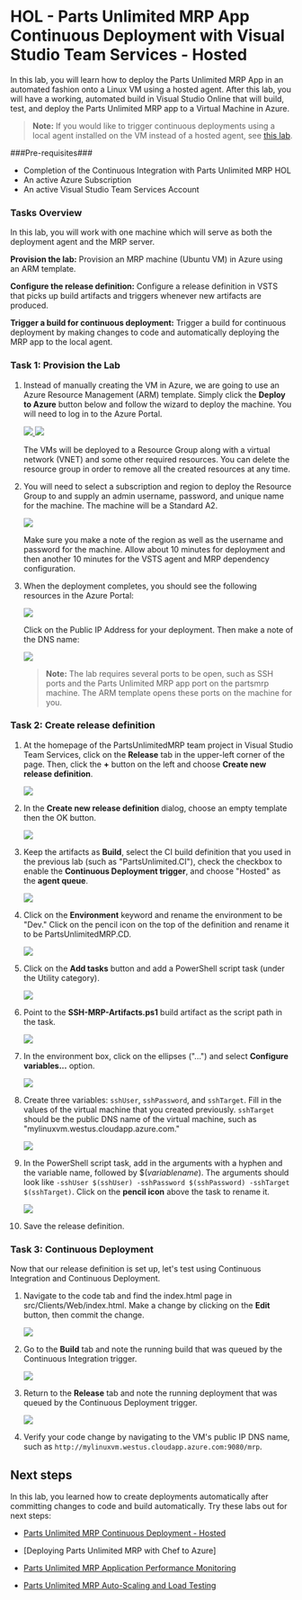 # HOL - Parts Unlimited MRP App Continuous Deployment with Visual Studio Team Services - Hosted #

In this lab, you will learn how to deploy the Parts Unlimited MRP App in an automated fashion onto a Linux VM using a hosted agent. After this lab, you will have a working, automated build in Visual Studio Online that will build, test, and deploy the Parts Unlimited MRP app to a Virtual Machine in Azure.

>**Note:** If you would like to trigger continuous deployments using a local agent installed on the VM instead of a hosted agent, see [this lab](https://github.com/MicrosoftLearning/edX-DEV217x-DevOps/tree/master/docs/HOL_Continuous-Deployment-Using-Custom-Agent).  


###Pre-requisites###

- Completion of the Continuous Integration with Parts Unlimited MRP HOL
- An active Azure Subscription
- An active Visual Studio Team Services Account


### Tasks Overview ###

In this lab, you will work with one machine which will serve as both the deployment agent and the MRP server.

**Provision the lab:** Provision an MRP machine (Ubuntu VM) in Azure using an ARM template.

**Configure the release definition:** Configure a release definition in VSTS that picks up build artifacts and triggers whenever new artifacts are produced. 

**Trigger a build for continuous deployment:** Trigger a build for continuous deployment by making changes to code and automatically deploying the MRP app to the local agent.

### Task 1: Provision the Lab ###

1. Instead of manually creating the VM in Azure, we are going to use an Azure Resource Management (ARM) template. Simply click the **Deploy to Azure** button below and follow the wizard to deploy the machine. You will need to log in to the Azure Portal.
                                                                    
    <a href="https://portal.azure.com/#create/Microsoft.Template/uri/https%3A%2F%2Fraw.githubusercontent.com%2FMicrosoftLearning%2FedX-DEV217x-DevOps%2Fmaster%2Fdocs%2FHOL_Continuous-Deployment%2Fenv%2FContinuousDeploymentPartsUnlimitedMRP.json" target="_blank">
        <img src="http://azuredeploy.net/deploybutton.png"/>
    </a>
    <a href="http://armviz.io/#/?load=https%3A%2F%2Fraw.githubusercontent.com%2FMicrosoftLearning%2FedX-DEV217x-DevOps%2Fmaster%2Fdocs%2FHOL_Continuous-Deployment%2Fenv%2FContinuousDeploymentPartsUnlimitedMRP.json" target="_blank">
        <img src="http://armviz.io/visualizebutton.png"/>
    </a>

    The VMs will be deployed to a Resource Group along with a virtual network (VNET) and some other required resources. You can 
    delete the resource group in order to remove all the created resources at any time.

2. You will need to select a subscription and region to deploy the Resource Group to and supply an admin username, password, and unique name for the machine. The machine will be a Standard A2.

    ![](<media/set_arm_parameters.png>)

    Make sure you make a note of the region as well as the username and password for the machine. Allow about 10 minutes for deployment and then another 10 minutes for the VSTS agent and MRP dependency configuration. 

3. When the deployment completes, you should see the following resources in the Azure Portal:

    ![](<media/post_deployment_rg.png>)

    Click on the Public IP Address for your deployment. Then make a note of the DNS name:

    ![](<media/public_ip_dns.png>)

    >**Note:** The lab requires several ports to be open, such as SSH ports and the Parts Unlimited MRP app port on the partsmrp machine. 
	The ARM template opens these ports on the machine for you.

### Task 2: Create release definition ###

1. At the homepage of the PartsUnlimitedMRP team project in Visual Studio Team Services, click on the **Release** tab in the upper-left corner of the page. Then, click the **+** button on the left and choose **Create new release definition**.

    ![](<media/create_release_definition.png>)

2. In the **Create new release definition** dialog, choose an empty template then the OK button. 

    ![](<media/create_empty_definition.png>)

3. Keep the artifacts as **Build**, select the CI build definition that you used in the previous lab (such as "PartsUnlimited.CI"), check the checkbox to enable the **Continuous Deployment trigger**, and choose "Hosted" as the  **agent queue**.

    ![](<media/choose_source_queue_new_dialog.png>) 

4. Click on the **Environment** keyword and rename the environment to be "Dev." Click on the pencil icon on the top of the definition and rename it to be PartsUnlimitedMRP.CD. 

     ![](<media/change_environment_name.png>)

5. Click on the **Add tasks** button and add a PowerShell script task (under the Utility category). 

	 ![](<media/add_powershell_script.png>)

6. Point to the **SSH-MRP-Artifacts.ps1** build artifact as the script path in the task.

	 ![](<media/add_script_path.png>)

7. In the environment box, click on the ellipses ("...") and select **Configure variables...** option. 

     ![](<media/configure_variables.png>)

8. Create three variables: `sshUser`, `sshPassword`, and `sshTarget`. Fill in the values of the virtual machine that you created previously. `sshTarget` should be the public DNS name of the virtual machine, such as "mylinuxvm.westus.cloudapp.azure.com."

     ![](<media/fill_in_variable_values.png>)

9. In the PowerShell script task, add in the arguments with a hyphen and the variable name, followed by $(*variablename*). The arguments should look like `-sshUser $(sshUser) -sshPassword $(sshPassword) -sshTarget $(sshTarget)`. Click on the **pencil icon** above the task to rename it. 

     ![](<media/fill_in_arguments.png>)
 
10. Save the release definition. 

### Task 3: Continuous Deployment ###

Now that our release definition is set up, let's test using Continuous Integration and Continuous Deployment. 

1. Navigate to the code tab and find the index.html page in src/Clients/Web/index.html. Make a change by clicking on the **Edit** button, then commit the change. 

	 ![](<media/commit_edited_code.png>)

2. Go to the **Build** tab and note the running build that was queued by the Continuous Integration trigger. 

	 ![](<media/completed_build.png>)

3. Return to the **Release** tab and note the running deployment that was queued by the Continuous Deployment trigger. 

	 ![](<media/completed_deployment.png>)

4. Verify your code change by navigating to the VM's public IP DNS name, such as `http://mylinuxvm.westus.cloudapp.azure.com:9080/mrp`.

Next steps
----------

In this lab, you learned how to create deployments automatically after committing changes to code and build automatically. Try these labs out for next steps:

-   [Parts Unlimited MRP Continuous Deployment - Hosted](https://github.com/MicrosoftLearning/edX-DEV217x-DevOps/tree/master/docs/HOL_Continuous-Deployment)

-   [Deploying Parts Unlimited MRP with Chef to Azure]

-   [Parts Unlimited MRP Application Performance Monitoring](https://github.com/MicrosoftLearning/edX-DEV217x-DevOps/tree/master/docs/HOL_Application-Performance-Monitoring)

-	[Parts Unlimited MRP Auto-Scaling and Load Testing](https://github.com/MicrosoftLearning/edX-DEV217x-DevOps/tree/master/docs/HOL_Autoscaling-Load-Testing)